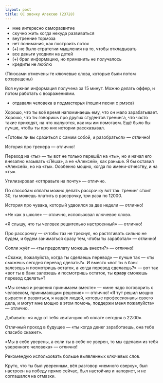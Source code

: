```yaml
---
layout: post
title: ОС звонку Алексею (23728)
---
```


- мне интересно саморазвитие
- скучно жить когда некуда развиваться
- внутренние тормоза
- нет понимания, как построить поток
- (+) не было стратегии мышления на то, чтобы откладывать
- все деньги уходили на детей
- (+) брал информацию, но применить не получалось
- кредиты не люблю

(Плюсами отмечены те ключевые слова, которые были потом возвращены)

Вся нужная информация получена за 15 минут. Можно делать оффер, и потом работать с возражениями.

- отдавали человека в подмастерья (пошли песни с рмэса)

Хорошо, что ты всё время напоминаешь ему, что он мало зарабатывает. Хорошо, что ты говоришь про других студентов тренинга, что часто такие приходят, на что жалуются, как мы им помогаем. Ещё было бы лучше, чтобы ты про них истории рассказывал.

«Готовы ли вы сразиться с самим собой, и разобраться» — отлично!

История про тренера — отлично!

Переход на «ты» — ты вот не только перешёл на «ты», но и начал его внезапно называть «Лёша», а не «Алексей», как раньше. Я бы оставил «Алексей», но на «ты». Особенно мощно, когда по имени-отчеству, и на «ты».

Утилизировал «отправьте на почту» — отлично.

По способам оплаты можно делать рассрочку вот так: тренинг стоит 30, ты можешь платить в рассрочку, три раза по 12000.

История про чувака, который удвоился за две недели — отлично!

«Не как в школе» — отлично, использовал ключевое слово.

«Я слышу, что ты человек решительно настроенный» — отлично!

Про рассрочку — «чтобы таз не треснул, но растягивать сильно не будем, и будем заниматься сразу тем, чтобы ты заработал» — отлично!

Сопли жуёт — «ты предоплату можешь внести?» — отлично!

«Скажи, пожалуйста, когда ты сделаешь перевод» — лучше так — «ты сможешь сегодня перевод сделать?». И вместо «вот ты в банк залезешь и посмотришь остаток, а когда перевод сделаешь?» — вот так «вот ты в банк залезешь и посмотришь остаток, ты **сразу** сможешь перевод сделать»?

«Мы семья и решения принимаем вместе» — «мне надо поговорить с человеком, принимающим решение» — отлично! «Я тут решил мощно вырасти и развиться, я нашёл людей, которые профессионалы своего дела, и могут мне мощно в этом помочь, поддержи меня пожалуйста» — отлично.

Добавить: «я жду от тебя квитанцию об оплате сегодня в 22:00».

Отличный проход в будущее — «ты когда денег заработаешь, она тебе спасибо скажет».

«Мы в себе уверены, а если ты в себе не уверен, то мы сделаем из тебя уверенного человека» — отлично!

Рекомендую использовать больше выявленных ключевых слов.

Круто, что ты был уверенным, вёл разговор «немного сверху», был настроен на победу прямо сейчас, был настойчив и напорист, и не соглашался на отмазки.
